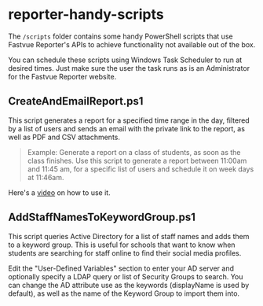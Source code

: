 # reporter-handy-scripts

The `/scripts` folder contains some handy PowerShell scripts that use Fastvue Reporter's APIs to achieve functionality not available out of the box.

You can schedule these scripts using Windows Task Scheduler to run at desired times. Just make sure the user the task runs as is an Administrator for the Fastvue Reporter website.

## CreateAndEmailReport.ps1

This script generates a report for a specified time range in the day, filtered by a list of users and sends an email with the private link to the report, as well as PDF and CSV attachments.

> Example: Generate a report on a class of students, as soon as the class finishes. Use this script to generate a report between 11:00am and 11:45 am, for a specific list of users and schedule it on week days at 11:46am.

Here's a [video](https://www.loom.com/share/21cfc712542d434d803c0034f6accad3?sid=0937bcde-9ce0-48a0-9669-45a66601cef7) on how to use it.

## AddStaffNamesToKeywordGroup.ps1

This script queries Active Directory for a list of staff names and adds them to a keyword group. This is useful for schools that want to know when students are searching for staff online to find their social media profiles.

Edit the "User-Defined Variables" section to enter your AD server and optionally specify a LDAP query or list of Security Groups to search. You can change the AD attribute use as the keywords (displayName is used by default), as well as the name of the Keyword Group to import them into.
